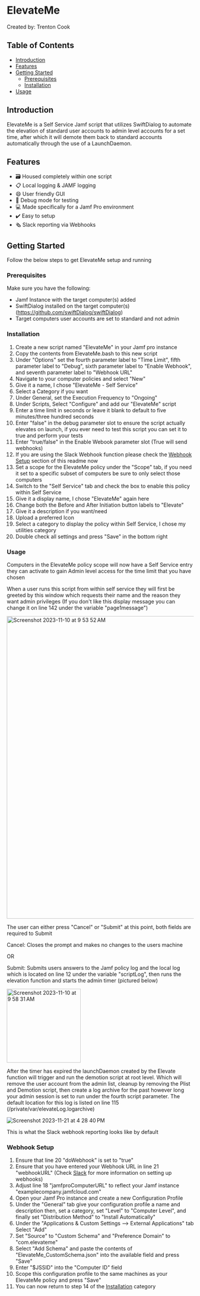 # ElevateMe

Created by: Trenton Cook

## Table of Contents

- [Introduction](#introduction)
- [Features](#features)
- [Getting Started](#getting-started)
  - [Prerequisites](#prerequisites)
  - [Installation](#installation)
- [Usage](#usage)

## Introduction

ElevateMe is a Self Service Jamf script that utilizes SwiftDialog to automate the elevation of standard user accounts to admin level accounts for a set time, after which it will demote them back to standard accounts automatically through the use of a LaunchDaemon.


## Features

- 🗃️ Housed completely within one script
- 📋 Local logging & JAMF logging
- 😄 User friendly GUI
- 🔧 Debug mode for testing
- 💻 Made specifically for a Jamf Pro environment
- ✔️ Easy to setup
- 🗞️ Slack reporting via Webhooks

## Getting Started

Follow the below steps to get ElevateMe setup and running

### Prerequisites

Make sure you have the following:

- Jamf Instance with the target computer(s) added
- SwiftDialog installed on the target computer(s) (https://github.com/swiftDialog/swiftDialog)
- Target computers user accounts are set to standard and not admin

### Installation

1. Create a new script named "ElevateMe" in your Jamf pro instance
2. Copy the contents from ElevateMe.bash to this new script
4. Under "Options" set the fourth parameter label to "Time Limit", fifth parameter label to "Debug", sixth parameter label to "Enable Webhook", and seventh parameter label to "Webhook URL"
5. Navigate to your computer policies and select "New"
6. Give it a name, I chose "ElevateMe - Self Service"
7. Select a Category if you want
8. Under General, set the Execution Frequency to "Ongoing"
9. Under Scripts, Select "Configure" and add our "ElevateMe" script
10. Enter a time limit in seconds or leave it blank to default to five minutes/three hundred seconds
11. Enter "false" in the debug parameter slot to ensure the script actually elevates on launch, if you ever need to test this script you can set it to true and perform your tests
12. Enter "true/false" in the Enable Webook parameter slot (True will send webhooks)
13. If you are using the Slack Webhook function please check the [Webhook Setup](#webhook-setup) section of this readme now
14. Set a scope for the ElevateMe policy under the "Scope" tab, if you need it set to a specific subset of computers be sure to only select those computers
15. Switch to the "Self Service" tab and check the box to enable this policy within Self Service
16. Give it a display name, I chose "ElevateMe" again here
17. Change both the Before and After Initiation button labels to "Elevate"
18. Give it a description if you want/need
19. Upload a preferred Icon
29. Select a category to display the policy within Self Service, I chose my utilities category
20. Double check all settings and press "Save" in the bottom right

### Usage

Computers in the ElevateMe policy scope will now have a Self Service entry they can activate to gain Admin level access for the time limit that you have chosen

When a user runs this script from within self service they will first be greeted by this window which requests their name and the reason they want admin privileges (If you don't like this display message you can change it on line 142 under the variable "page1message")

<img width="815" alt="Screenshot 2023-11-10 at 9 53 52 AM" src="https://github.com/Tc00k/ElevateMe/assets/150291395/e0fd68a1-acb1-4052-a93e-843952bf1328">

The user can either press "Cancel" or "Submit" at this point, both fields are required to Submit

  Cancel: Closes the prompt and makes no changes to the users machine

  OR

  Submit: Submits users answers to the Jamf policy log and the local log which is located on line 12 under the variable "scriptLog", then runs the elevation function and starts the admin timer (pictured below)

<img width="199" alt="Screenshot 2023-11-10 at 9 58 31 AM" src="https://github.com/Tc00k/ElevateMe/assets/150291395/3de11d25-d925-4155-9bed-989806335449">

After the timer has expired the launchDaemon created by the Elevate function will trigger and run the demotion script at root level. Which will remove the user account from the admin list, cleanup by removing the Plist and Demotion script, then create a log archive for the past however long your admin session is set to run under the fourth script parameter. The default location for this log is listed on line 115 (/private/var/elevateLog.logarchive)

![Screenshot 2023-11-21 at 4 28 40 PM](https://github.com/Tc00k/ElevateMe/assets/150291395/c2f60b9a-ce85-469b-8bc7-7e7816968bfb)

This is what the Slack webhook reporting looks like by default

### Webhook Setup

1. Ensure that line 20 "doWebhook" is set to "true"
2. Ensure that you have entered your Webhook URL in line 21 "webhookURL" (Check [Slack](https://api.slack.com/messaging/webhooks) for more information on setting up webhooks)
3. Adjust line 18 "jamfproComputerURL" to reflect your Jamf instance "examplecompany.jamfcloud.com"
4. Open your Jamf Pro instance and create a new Configuration Profile
5. Under the "General" tab give your configuration profile a name and description then, set a category, set "Level" to "Computer Level", and finally set "Distribution Method" to "Install Automatically"
6. Under the "Applications & Custom Settings --> External Applications" tab Select "Add"
7. Set "Source" to "Custom Schema" and "Preference Domain" to "com.elevateme"
8. Select "Add Schema" and paste the contents of "ElevateMe_CustomSchema.json" into the available field and press "Save"
9. Enter "$JSSID" into the "Computer ID" field
10. Scope this configuration profile to the same machines as your ElevateMe policy and press "Save"
11. You can now return to step 14 of the [Installation](#installation) category
    
